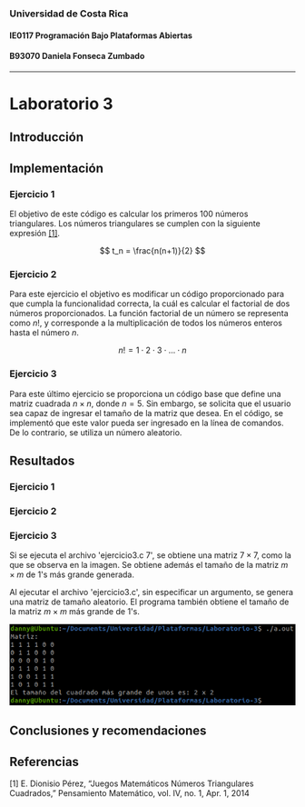 ### Universidad de Costa Rica
#### IE0117 Programación Bajo Plataformas Abiertas
#### B93070 Daniela Fonseca Zumbado
---
# Laboratorio 3

## Introducción

## Implementación

### Ejercicio 1
El objetivo de este código es calcular los primeros 100 números triangulares. Los números triangulares se cumplen con la siguiente expresión [[1]](https://github.com/dfonsecz/Laboratorio-3?tab=readme-ov-file#referencias).

$$
t_n = \frac{n(n+1)}{2}
$$

### Ejercicio 2
Para este ejercicio el objetivo es modificar un código proporcionado para que cumpla la funcionalidad correcta, la cuál es calcular el factorial de dos números proporcionados. La función factorial de un número se representa como $n!$, y corresponde a la multiplicación de todos los números enteros hasta el número $n$.

$$
n! = 1 \cdot 2 \cdot 3 \cdot ... \cdot n
$$

### Ejercicio 3
Para este último ejercicio se proporciona un código base que define una matriz cuadrada $n \times n$, donde $n = 5$. Sin embargo, se solicita que el usuario sea capaz de ingresar el tamaño de la matriz que desea. En el código, se implementó que este valor pueda ser ingresado en la línea de comandos. De lo contrario, se utiliza un número aleatorio.

## Resultados
### Ejercicio 1
### Ejercicio 2
### Ejercicio 3
Si se ejecuta el archivo 'ejercicio3.c 7', se obtiene una matriz $7 \times 7$, como la que se observa en la imagen. Se obtiene además el tamaño de la matriz $m \times m$ de 1's más grande generada.



Al ejecutar el archivo 'ejercicio3.c', sin especificar un argumento, se genera una matriz de tamaño aleatorio. El programa también obtiene el tamaño de la matriz $m \times m$ más grande de 1's.

![ejercicio3.c](images/ej3-2.png)

## Conclusiones y recomendaciones
## Referencias
[1] E. Dionisio Pérez, “Juegos Matemáticos Números Triangulares Cuadrados,” Pensamiento Matemático, vol. IV, no. 1, Apr. 1, 2014 
